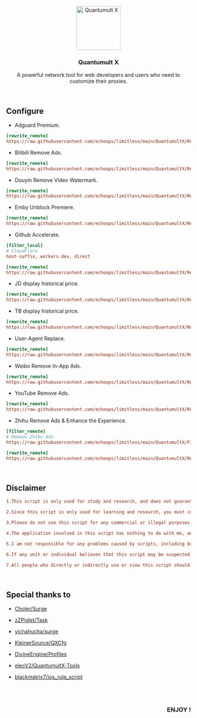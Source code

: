 &nbsp;
<p align="center">
  <img src="https://raw.sevencdn.com/echoops/Pikachu/main/Space/QuantumultX.png" width="120px" alt="Quantumult X" />
</p>
<h3 align="center">Quantumult X</h3>
<p align="center">
   A powerful network tool for web developers and users who need to customize their proxies.
</p>
&nbsp;

## Configure

* Adguard Premium.
```ini
[rewrite_remote]
https://raw.githubusercontent.com/echoops/limitless/main/QuantumultX/Rewrite/adguard.qxrewrite, tag=Adguard Premium, update-interval=86400, enabled=true
```

* Bilibili Remove Ads.
```ini
[rewrite_remote]
https://raw.githubusercontent.com/echoops/limitless/main/QuantumultX/Rewrite/bilibili.qxrewrite, tag=Bilibili Ads Killer, update-interval=86400, enabled=true
```

* Douyin Remove Video Watermark.
```ini
[rewrite_remote]
https://raw.githubusercontent.com/echoops/limitless/main/QuantumultX/Rewrite/douyin.qxrewrite, tag=Douyin Plus, update-interval=86400, enabled=true
```

* Emby Unblock Premiere.
```ini
[rewrite_remote]
https://raw.githubusercontent.com/echoops/limitless/main/QuantumultX/Rewrite/emby.qxrewrite, tag=Emby Premiere, update-interval=86400, enabled=true
```

* Github Accelerate.
```ini
[filter_local]
# CloudFlare
host-suffix, workers.dev, direct

[rewrite_remote]
https://raw.githubusercontent.com/echoops/limitless/main/QuantumultX/Rewrite/raw.qxrewrite, tag=Github Accelerate, update-interval=86400, enabled=true
```

* JD display historical price.
```ini
[rewrite_remote]
https://raw.githubusercontent.com/echoops/limitless/main/QuantumultX/Rewrite/price_jd.qxrewrite, tag=JD historical price, update-interval=86400, enabled=true
```

* TB display historical price.
```ini
[rewrite_remote]
https://raw.githubusercontent.com/echoops/limitless/main/QuantumultX/Rewrite/price_tb.qxrewrite, tag=TB historical price, update-interval=86400, enabled=true
```

* User-Agent Replace.
```ini
[rewrite_remote]
https://raw.githubusercontent.com/echoops/limitless/main/QuantumultX/Rewrite/changeUA.qxrewrite, tag=UA Replace, update-interval=86400, enabled=true
```

* Weibo Remove In-App Ads.
```ini
[rewrite_remote]
https://raw.githubusercontent.com/echoops/limitless/main/QuantumultX/Rewrite/weibo.qxrewrite, tag=Weibo Ads Killer, update-interval=86400, enabled=true
```

* YouTube Remove Ads.
```ini
[rewrite_remote]
https://raw.githubusercontent.com/echoops/limitless/main/QuantumultX/Rewrite/youtube.qxrewrite, tag=YouTube Ads Killer, update-interval=86400, enabled=true
```

* Zhihu Remove Ads & Enhance the Experience.
```ini
[filter_remote]
# Remove Zhihu Ads
https://raw.githubusercontent.com/echoops/limitless/main/QuantumultX/Filter/Zhihu.list, tag=Zhihu, update-interval=86400, force-policy=REJECT, enabled=true

[rewrite_remote]
https://raw.githubusercontent.com/echoops/limitless/main/QuantumultX/Rewrite/zhihu.qxrewrite, tag=Zhihu Plus, update-interval=86400, enabled=true
```

&nbsp; 
## Disclaimer

```ini
1.This script is only used for study and research, and does not guarantee its legitimacy, accuracy, and validity. Please make your own judgment based on the situation. I do not assume any guarantee responsibility for this.

2.Since this script is only used for learning and research, you must completely delete all content from your computer or mobile phone or any storage device within 24 hours after downloading. I am not responsible for any incidents caused by violation of the regulations.

3.Please do not use this script for any commercial or illegal purposes. If you violate the regulations, please be responsible for it.

4.The application involved in this script has nothing to do with me, and I am not responsible for any privacy leakage or other consequences caused by this.

5.I am not responsible for any problems caused by scripts, including but not limited to any loss and damage caused by script errors.

6.If any unit or individual believes that this script may be suspected of infringing on their rights, they should promptly notify and provide proof of identity and ownership. We will delete this script after receiving the confirmation of the certification document.

7.All people who directly or indirectly use or view this script should read this statement carefully. I reserve the right to change or supplement this statement at any time. Once you use or copy this script, you are deemed to have accepted this disclaimer.
```

&nbsp; 
## Special thanks to

* [Choler/Surge](https://github.com/Choler/Surge)

* [zZPiglet/Task](https://github.com/zZPiglet/Task/blob/master/ChangeUA.conf)

* [yichahucha/surge](https://github.com/yichahucha/surge/tree/master)

* [KleinerSource/QXCfg](https://github.com/KleinerSource/QXCfg/tree/master/Script)

* [DivineEngine/Profiles](https://github.com/DivineEngine/Profiles/tree/master)

* [elecV2/QuantumultX-Tools](https://github.com/elecV2/QuantumultX-Tools)

* [blackmatrix7/ios_rule_script](https://github.com/blackmatrix7/ios_rule_script/tree/master)

&nbsp;   
&nbsp; 
<h3 align="right"> ENJOY ! </h3>
